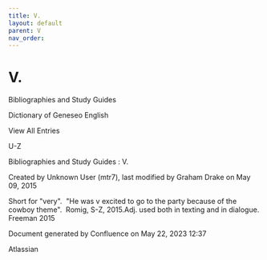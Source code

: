 ```yaml
---
title: V.
layout: default
parent: V
nav_order:
---
```


# V.

Bibliographies and Study Guides

Dictionary of Geneseo English

View All Entries

U-Z

Bibliographies and Study Guides : V.

Created by  Unknown User (mtr7), last modified by  Graham Drake on May 09, 2015

Short for &quot;very&quot;.  &quot;He was v excited to go to the party because of the cowboy theme&quot;.  Romig, S-Z, 2015.Adj. used both in texting and in dialogue. Freeman 2015

Document generated by Confluence on May 22, 2023 12:37

Atlassian
